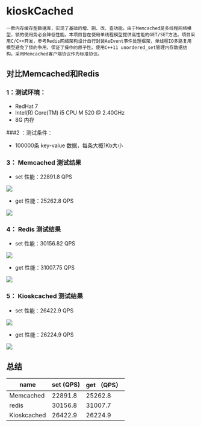 # kioskCached

    一款内存缓存型数据库，实现了基础的增、删、改、查功能。由于Memcached是多线程网络模型，锁的使用势必会降低性能。本项目旨在使用单线程模型提供高性能的GET/SET方法。项目采用C/C++开发，参考Redis网络架构设计自行封装AeEvent事件处理框架，单线程IO多路复用模型避免了锁的争用，保证了操作的原子性。使用C++11 unordered_set管理内存数据结构。采用Memcached客户端协议作为标准协议。


## 对比Memcached和Redis

### 1：测试环境： 
- RedHat 7  
- Intel(R) Core(TM) i5 CPU       M 520  @ 2.40GHz
- 8G 内存

###2 ：测试条件：
- 100000条 key-value 数据，每条大概1Kb大小


### 3： Memcached 测试结果

- set 性能：22891.8 QPS

![](../images/memcached_set.png)

- get 性能：25262.8 QPS

![](../images/memcached_get.png)

### 4： Redis 测试结果

- set 性能：30156.82 QPS

![](../images/redis_set.png)

- get 性能：31007.75 QPS

![](../images/redis_get.png)


### 5： Kioskcached 测试结果

- set 性能：26422.9 QPS

![](../images/kiosk_set.png)

- get 性能：26224.9 QPS

![](../images/kiosk_get.png)



## 总结

|name | set (QPS)| get  （QPS）| 
| - | - | - |
|Memcached|22891.8|25262.8|
|redis|30156.8|31007.7|
|Kioskcached|26422.9|26224.9|
